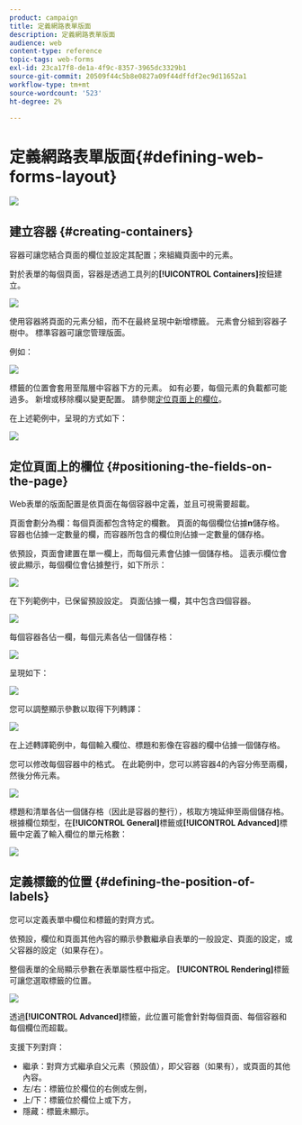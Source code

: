 ```yaml
---
product: campaign
title: 定義網路表單版面
description: 定義網路表單版面
audience: web
content-type: reference
topic-tags: web-forms
exl-id: 23ca17f8-de1a-4f9c-8357-3965dc3329b1
source-git-commit: 20509f44c5b8e0827a09f44dffdf2ec9d11652a1
workflow-type: tm+mt
source-wordcount: '523'
ht-degree: 2%

---
```


# 定義網路表單版面{#defining-web-forms-layout}

![](../../assets/common.svg)

## 建立容器 {#creating-containers}

容器可讓您結合頁面的欄位並設定其配置；來組織頁面中的元素。

對於表單的每個頁面，容器是透過工具列的&#x200B;**[!UICONTROL Containers]**&#x200B;按鈕建立。

![](assets/s_ncs_admin_survey_containers_add.png)

使用容器將頁面的元素分組，而不在最終呈現中新增標籤。 元素會分組到容器子樹中。 標準容器可讓您管理版面。

例如：

![](assets/s_ncs_admin_survey_containers_std_arbo.png)

標籤的位置會套用至階層中容器下方的元素。 如有必要，每個元素的負載都可能過多。 新增或移除欄以變更配置。 請參閱[定位頁面上的欄位](#positioning-the-fields-on-the-page)。

在上述範例中，呈現的方式如下：

![](assets/s_ncs_admin_survey_containers_std_ex.png)

## 定位頁面上的欄位 {#positioning-the-fields-on-the-page}

Web表單的版面配置是依頁面在每個容器中定義，並且可視需要超載。

頁面會劃分為欄：每個頁面都包含特定的欄數。 頁面的每個欄位佔據&#x200B;**n**&#x200B;儲存格。 容器也佔據一定數量的欄，而容器所包含的欄位則佔據一定數量的儲存格。

依預設，頁面會建置在單一欄上，而每個元素會佔據一個儲存格。 這表示欄位會彼此顯示，每個欄位會佔據整行，如下所示：

![](assets/s_ncs_admin_survey_container_ex.png)

在下列範例中，已保留預設設定。 頁面佔據一欄，其中包含四個容器。

![](assets/s_ncs_admin_survey_container_ex0.png)

每個容器各佔一欄，每個元素各佔一個儲存格：

![](assets/s_ncs_admin_survey_container_ex0a.png)

呈現如下：

![](assets/s_ncs_admin_survey_container_ex0_rend.png)

您可以調整顯示參數以取得下列轉譯：

![](assets/s_ncs_admin_survey_container_ex1_rend.png)

在上述轉譯範例中，每個輸入欄位、標題和影像在容器的欄中佔據一個儲存格。

您可以修改每個容器中的格式。 在此範例中，您可以將容器4的內容分佈至兩欄，然後分佈元素。

![](assets/s_ncs_admin_survey_container_ex2_rend.png)

標題和清單各佔一個儲存格（因此是容器的整行），核取方塊延伸至兩個儲存格。 根據欄位類型，在&#x200B;**[!UICONTROL General]**&#x200B;標籤或&#x200B;**[!UICONTROL Advanced]**&#x200B;標籤中定義了輸入欄位的單元格數：

![](assets/s_ncs_admin_survey_container_ex2.png)

## 定義標籤的位置 {#defining-the-position-of-labels}

您可以定義表單中欄位和標籤的對齊方式。

依預設，欄位和頁面其他內容的顯示參數繼承自表單的一般設定、頁面的設定，或父容器的設定（如果存在）。

整個表單的全局顯示參數在表單屬性框中指定。 **[!UICONTROL Rendering]**&#x200B;標籤可讓您選取標籤的位置。

![](assets/s_ncs_admin_survey_label_position.png)

透過&#x200B;**[!UICONTROL Advanced]**&#x200B;標籤，此位置可能會針對每個頁面、每個容器和每個欄位而超載。

支援下列對齊：

* 繼承：對齊方式繼承自父元素（預設值），即父容器（如果有），或頁面的其他內容。
* 左/右：標籤位於欄位的右側或左側，
* 上/下：標籤位於欄位上或下方，
* 隱藏：標籤未顯示。
